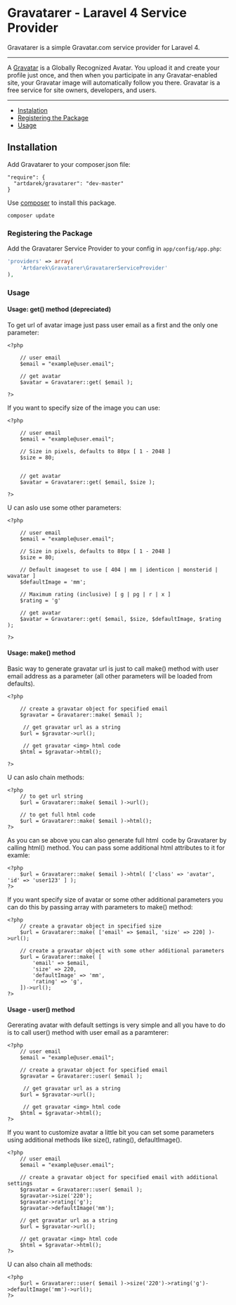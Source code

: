 # Gravatarer - Laravel 4 Service Provider
Gravatarer is a simple Gravatar.com service provider for Laravel 4. 

---

A [Gravatar](http://gravatar.com/) is a Globally Recognized Avatar. You upload it and create 
your profile just once, and then when you participate in any Gravatar-enabled site, your 
Gravatar image will automatically follow you there. Gravatar is a free service for site 
owners, developers, and users.

---

- [Instalation](#instalation)
- [Registering the Package](#registering-the-package)
- [Usage](#usage)

## Installation

Add Gravatarer to your composer.json file:

```
"require": {
  "artdarek/gravatarer": "dev-master"
}
```

Use [composer](http://getcomposer.org) to install this package.

    composer update

### Registering the Package

Add the Gravatarer Service Provider to your config in ``app/config/app.php``:

```php
'providers' => array(
	'Artdarek\Gravatarer\GravatarerServiceProvider'
),
```

### Usage

#### Usage: get() method (depreciated)

To get url of avatar image just pass user email as a first and the only one parameter:

```
<?php

	// user email
	$email = "example@user.email";
	
	// get avatar
	$avatar = Gravatarer::get( $email );
    
?>
```

If you want to specify size of the image you can use:

```
<?php

	// user email
	$email = "example@user.email";
	
	// Size in pixels, defaults to 80px [ 1 - 2048 ]
	$size = 80;
	
	
	// get avatar 
	$avatar = Gravatarer::get( $email, $size );

?>
```

U can aslo use some other parameters:

```
<?php

	// user email
	$email = "example@user.email";
	
	// Size in pixels, defaults to 80px [ 1 - 2048 ]
	$size = 80;
	
	// Default imageset to use [ 404 | mm | identicon | monsterid | wavatar ]
	$defaultImage = 'mm';
	
	// Maximum rating (inclusive) [ g | pg | r | x ]
	$rating = 'g'
	
	// get avatar 
	$avatar = Gravatarer::get( $email, $size, $defaultImage, $rating );

?>
```

#### Usage: make() method

Basic way to generate gravatar url is just to call make() method with 
user email address as a parameter (all other parameters will be loaded from defaults). 

```
<?php

	// create a gravatar object for specified email
 	$gravatar = Gravatarer::make( $email );
	 
	 // get gravatar url as a string
	$url = $gravatar->url();
	
	 // get gravatar <img> html code
	$html = $gravatar->html();

?>
```

U can aslo chain methods:

```
<?php
	// to get url string
	$url = Gravatarer::make( $email )->url();

	// to get full html code
	$url = Gravatarer::make( $email )->html();
?>
```

As you can se above you can also generate full html <img> code by Gravatarer by calling html() method. 
You can pass some additional html attributes to it for examle:

```
<?php
	$url = Gravatarer::make( $email )->html( ['class' => 'avatar', 'id' => 'user123' ] );
?>
```

If you want specify size of avatar or some other additional parameters you can do this 
by passing array with parameters to make() method:

```
<?php
	// create a gravatar object in specified size
 	$url = Gravatarer::make( ['email' => $email, 'size' => 220] )->url();

	// create a gravatar object with some other additional parameters
 	$url = Gravatarer::make( [
 		'email' => $email, 
 		'size' => 220, 
 		'defaultImage' => 'mm',
 		'rating' => 'g',
 	])->url();
?>
```

#### Usage - user() method

Gererating avatar with default settings is very simple and all you have to do is to call 
user() method with user email as a paramterer:

```
<?php
	// user email
	$email = "example@user.email";
	
	// create a gravatar object for specified email
 	$gravatar = Gravatarer::user( $email );
	 
	 // get gravatar url as a string
	$url = $gravatar->url();
	
	 // get gravatar <img> html code
	$html = $gravatar->html();	
?>
```

If you want to customize avatar a little bit you can set some parameters using additional methods 
like size(), rating(), defaultImage(). 

```
<?php
	// user email
	$email = "example@user.email";
	
	// create a gravatar object for specified email with additional settings
 	$gravatar = Gravatarer::user( $email );
	$gravatar->size('220');
	$gravatar->rating('g');
	$gravatar->defaultImage('mm');
	
	// get gravatar url as a string
	$url = $gravatar->url();
	
	// get gravatar <img> html code
	$html = $gravatar->html();
?>
```

U can also chain all methods:

```
<?php
 	$url = Gravatarer::user( $email )->size('220')->rating('g')->defaultImage('mm')->url();
?>
```


